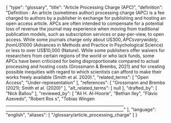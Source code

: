 {
    "type": "glossary",
    "title": "Article Processing Charge (APC)",
    "definition": "Definition : An article (sometimes author) processing charge (APC) is a fee charged to authors by a publisher in exchange for publishing and hosting an open access article. APCs are often intended to compensate for a potential loss of revenue the journal may experience when moving from traditional publication models, such as subscription services or pay-per-view, to open access.  While some journals charge only about US$300, APCs vary widely, from US$1000 (Advances in Methods and Practice in Psychological Science) or less to over US$10,000 (Nature). While some publishers offer waivers for researchers from certain regions of the world or who lack funds, some APCs have been criticized for being disproportionate compared to actual processing and hosting costs (Grossmann & Brembs, 2021) and for creating possible inequities with regard to which scientists can afford to make their works freely available (Smith et al. 2020).",
    "related_terms": [
        "Open Access",
        "Under-representation"
    ],
    "references": [
        "Grossmann and Brembs (2021); Smith et al. (2020)"
    ],
    "alt_related_terms": [
        null
    ],
    "drafted_by": [
        "Nick Ballou"
    ],
    "reviewed_by": [
        "Ali H. Al-Hoorie",
        "Bethan Iley",
        "Flávio Azevedo",
        "Robert Ros s",
        "Tobias Wingen __________________________________________________________ __________________________________________________________"
    ],
    "language": "english",
    "aliases": [
        "/glossary/article_processing_charge"
    ]
}